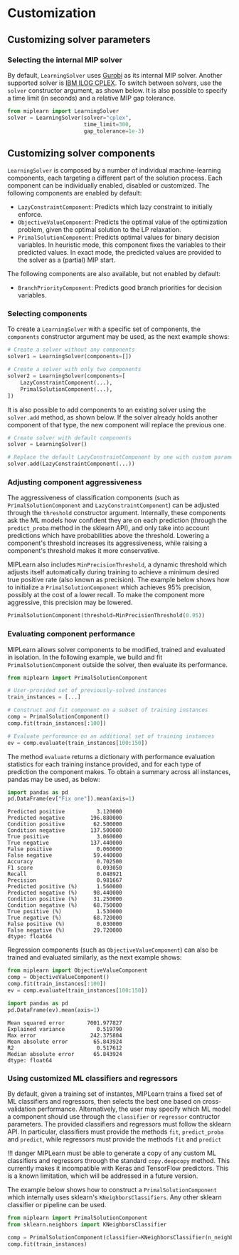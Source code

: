 # Customization

## Customizing solver parameters

### Selecting the internal MIP solver

By default, `LearningSolver` uses [Gurobi](https://www.gurobi.com/) as its internal MIP solver. Another supported solver is [IBM ILOG CPLEX](https://www.ibm.com/products/ilog-cplex-optimization-studio). To switch between solvers, use the `solver` constructor argument, as shown below. It is also possible to specify a time limit (in seconds) and a relative MIP gap tolerance.

```python
from miplearn import LearningSolver
solver = LearningSolver(solver="cplex",
                        time_limit=300,
                        gap_tolerance=1e-3)
```

## Customizing solver components

`LearningSolver` is composed by a number of individual machine-learning components, each targeting a different part of the solution process. Each component can be individually enabled, disabled or customized. The following components are enabled by default:

* `LazyConstraintComponent`: Predicts which lazy constraint to initially enforce.
* `ObjectiveValueComponent`: Predicts the optimal value of the optimization problem, given the optimal solution to the LP relaxation.
* `PrimalSolutionComponent`: Predicts optimal values for binary decision variables. In heuristic mode, this component fixes the variables to their predicted values. In exact mode, the predicted values are provided to the solver as a (partial) MIP start.

The following components are also available, but not enabled by default:

* `BranchPriorityComponent`: Predicts good branch priorities for decision variables.

### Selecting components

To create a `LearningSolver` with a specific set of components, the `components` constructor argument may be used, as the next example shows:

```python
# Create a solver without any components
solver1 = LearningSolver(components=[])

# Create a solver with only two components
solver2 = LearningSolver(components=[
    LazyConstraintComponent(...),
    PrimalSolutionComponent(...),
])
```

It is also possible to add components to an existing solver using the `solver.add` method, as shown below. If the solver already holds another component of that type, the new component will replace the previous one.
```python
# Create solver with default components
solver = LearningSolver()

# Replace the default LazyConstraintComponent by one with custom parameters 
solver.add(LazyConstraintComponent(...))
```

### Adjusting component aggressiveness

The aggressiveness of classification components (such as `PrimalSolutionComponent` and `LazyConstraintComponent`) can
be adjusted through the `threshold` constructor argument. Internally, these components ask the ML models how confident
they are on each prediction (through the `predict_proba` method in the sklearn API), and only take into account
predictions which have probabilities above the threshold. Lowering a component's threshold increases its aggressiveness,
while raising a component's threshold makes it more conservative. 

MIPLearn also includes `MinPrecisionThreshold`, a dynamic threshold which adjusts itself automatically during training
to achieve a minimum desired true positive rate (also known as precision). The example below shows how to initialize
a `PrimalSolutionComponent` which achieves 95% precision, possibly at the cost of a lower recall. To make the component
more aggressive, this precision may be lowered.

```python
PrimalSolutionComponent(threshold=MinPrecisionThreshold(0.95))
```

### Evaluating component performance

MIPLearn allows solver components to be modified, trained and evaluated in isolation. In the following example, we build and
fit `PrimalSolutionComponent` outside the solver, then evaluate its performance.

```python
from miplearn import PrimalSolutionComponent

# User-provided set of previously-solved instances
train_instances = [...]

# Construct and fit component on a subset of training instances
comp = PrimalSolutionComponent()
comp.fit(train_instances[:100])

# Evaluate performance on an additional set of training instances
ev = comp.evaluate(train_instances[100:150])
``` 

The method `evaluate` returns a dictionary with performance evaluation statistics for each training instance provided,
and for each type of prediction the component makes. To obtain a summary across all instances, pandas may be used, as below:

```python
import pandas as pd
pd.DataFrame(ev["Fix one"]).mean(axis=1)
```
```text
Predicted positive          3.120000
Predicted negative        196.880000
Condition positive         62.500000
Condition negative        137.500000
True positive               3.060000
True negative             137.440000
False positive              0.060000
False negative             59.440000
Accuracy                    0.702500
F1 score                    0.093050
Recall                      0.048921
Precision                   0.981667
Predicted positive (%)      1.560000
Predicted negative (%)     98.440000
Condition positive (%)     31.250000
Condition negative (%)     68.750000
True positive (%)           1.530000
True negative (%)          68.720000
False positive (%)          0.030000
False negative (%)         29.720000
dtype: float64
```

Regression components (such as `ObjectiveValueComponent`) can also be trained and evaluated similarly,
as the next example shows:

```python
from miplearn import ObjectiveValueComponent
comp = ObjectiveValueComponent()
comp.fit(train_instances[:100])
ev = comp.evaluate(train_instances[100:150])

import pandas as pd
pd.DataFrame(ev).mean(axis=1)
```
```text
Mean squared error       7001.977827
Explained variance          0.519790
Max error                 242.375804
Mean absolute error        65.843924
R2                          0.517612
Median absolute error      65.843924
dtype: float64
```

### Using customized ML classifiers and regressors

By default, given a training set of instantes, MIPLearn trains a fixed set of ML classifiers and regressors, then
selects the best one based on cross-validation performance. Alternatively, the user may specify which ML model a component
should use through the `classifier` or `regressor` contructor parameters. The provided classifiers and regressors must 
follow the sklearn API. In particular, classifiers must provide the methods `fit`, `predict_proba` and `predict`,
while regressors must provide the methods `fit` and `predict`

!!! danger
    MIPLearn must be able to generate a copy of any custom ML classifiers and regressors through 
    the standard  `copy.deepcopy` method. This currently makes it incompatible with Keras and TensorFlow
    predictors. This is a known limitation, which will be addressed in a future version.
    
The example below shows how to construct a `PrimalSolutionComponent` which internally uses
sklearn's `KNeighborsClassifiers`. Any other sklearn classifier or pipeline can be used. 

```python
from miplearn import PrimalSolutionComponent
from sklearn.neighbors import KNeighborsClassifier

comp = PrimalSolutionComponent(classifier=KNeighborsClassifier(n_neighbors=5))
comp.fit(train_instances)
``` 
  